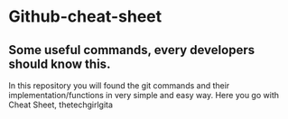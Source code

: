 # Github-cheat-sheet
## Some useful commands, every developers should know this.
In this repository you will found the git commands and their implementation/functions in very simple and easy way. Here you go with Cheat Sheet,
thetechgirlgita
